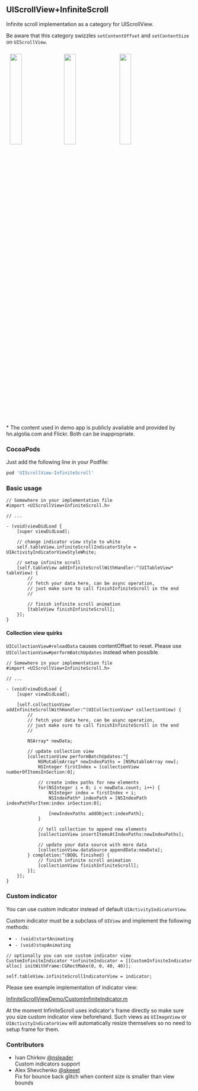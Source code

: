 ## UIScrollView+InfiniteScroll

Infinite scroll implementation as a category for UIScrollView.

Be aware that this category swizzles `setContentOffset` and `setContentSize` on `UIScrollView`.

<img src="https://raw.githubusercontent.com/pronebird/UIScrollView-InfiniteScroll/master/README%20images/InfiniteScroll1.gif" width="25%" align="left" hspace="10" vspace="10">
<img src="https://raw.githubusercontent.com/pronebird/UIScrollView-InfiniteScroll/master/README%20images/InfiniteScroll2.gif" width="25%" hspace="10" vspace="10">
<img src="https://raw.githubusercontent.com/pronebird/UIScrollView-InfiniteScroll/master/README%20images/InfiniteScroll3.gif" width="25%" hspace="10" vspace="10">

\* The content used in demo app is publicly available and provided by hn.algolia.com and Flickr. Both can be inappropriate.

### CocoaPods

Just add the following line in your Podfile:

```ruby
pod 'UIScrollView-InfiniteScroll'
```

### Basic usage

```objc
// Somewhere in your implementation file
#import <UIScrollView+InfiniteScroll.h>

// ...

- (void)viewDidLoad {
    [super viewDidLoad];

    // change indicator view style to white
    self.tableView.infiniteScrollIndicatorStyle = UIActivityIndicatorViewStyleWhite;

    // setup infinite scroll
    [self.tableView addInfiniteScrollWithHandler:^(UITableView* tableView) {
        //
        // fetch your data here, can be async operation,
        // just make sure to call finishInfiniteScroll in the end
        //

        // finish infinite scroll animation
        [tableView finishInfiniteScroll];
    }];
}
```

#### Collection view quirks

`UICollectionView#reloadData` causes contentOffset to reset. Please use `UICollectionView#performBatchUpdates` instead when possible.

```objc
// Somewhere in your implementation file
#import <UIScrollView+InfiniteScroll.h>

// ...

- (void)viewDidLoad {
    [super viewDidLoad];

    [self.collectionView addInfiniteScrollWithHandler:^(UICollectionView* collectionView) {
        //
        // fetch your data here, can be async operation,
        // just make sure to call finishInfiniteScroll in the end
        //
        
        NSArray* newData;
        
        // update collection view
        [collectionView performBatchUpdates:^{
            NSMutableArray* newIndexPaths = [NSMutableArray new];
            NSInteger firstIndex = [collectionView numberOfItemsInSection:0];
            
            // create index paths for new elements
            for(NSInteger i = 0; i < newData.count; i++) {
                NSInteger index = firstIndex + i;
                NSIndexPath* indexPath = [NSIndexPath indexPathForItem:index inSection:0];
                
                [newIndexPaths addObject:indexPath];
            }
            
            // tell collection to append new elements
            [collectionView insertItemsAtIndexPaths:newIndexPaths];
            
            // update your data source with more data
            [collectionView.dataSource appendData:newData];
        } completion:^(BOOL finished) {
            // finish infinite scroll animation
            [collectionView finishInfiniteScroll];
        }];
    }];
}
```

### Custom indicator

You can use custom indicator instead of default `UIActivityIndicatorView`.

Custom indicator must be a subclass of `UIView` and implement the following methods:

 * `- (void)startAnimating`
 * `- (void)stopAnimating`

```objc
// optionally you can use custom indicator view
CustomInfiniteIndicator *infiniteIndicator = [[CustomInfiniteIndicator alloc] initWithFrame:CGRectMake(0, 0, 40, 40)];

self.tableView.infiniteScrollIndicatorView = indicator;
```

Please see example implementation of indicator view:

[InfiniteScrollViewDemo/CustomInfiniteIndicator.m](https://github.com/pronebird/UIScrollView-InfiniteScroll/blob/master/InfiniteScrollViewDemo/CustomInfiniteIndicator.m)

At the moment InfiniteScroll uses indicator's frame directly so make sure you size custom indicator view beforehand. Such views as `UIImageView` or `UIActivityIndicatorView` will automatically resize themselves so no need to setup frame for them.

### Contributors

* Ivan Chirkov [@nsleader](https://github.com/nsleader)<br/>
  Custom indicators support
* Alex Shevchenko [@skeeet](https://github.com/skeeet)<br/>
  Fix for bounce back glitch when content size is smaller than view bounds
